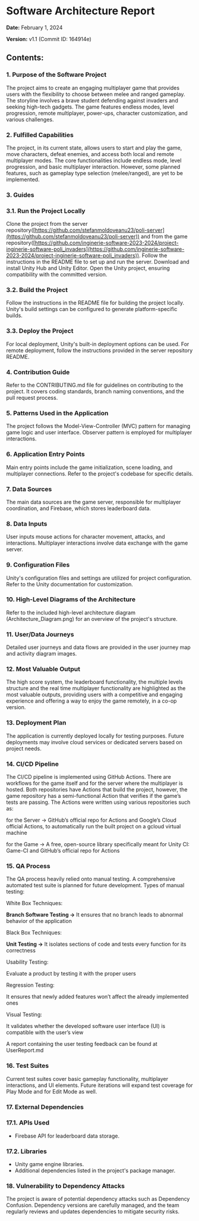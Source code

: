 # Software Architecture Report

**Date:** February 1, 2024

**Version:** v1.1 (Commit ID: 164914e)

## **Contents:**

### **1. Purpose of the Software Project**

The project aims to create an engaging multiplayer game that provides users with the flexibility to choose between melee and ranged gameplay. The storyline involves a brave student defending against invaders and seeking high-tech gadgets. The game features endless modes, level progression, remote multiplayer, power-ups, character customization, and various challenges.

### **2. Fulfilled Capabilities**

The project, in its current state, allows users to start and play the game, move characters, defeat enemies, and access both local and remote multiplayer modes. The core functionalities include endless mode, level progression, and basic multiplayer interaction. However, some planned features, such as gameplay type selection (melee/ranged), are yet to be implemented.

### **3. Guides**

### 3.1. Run the Project Locally

Clone the project from the server repository([https://github.com/stefanmoldoveanu23/poli-server](https://github.com/stefanmoldoveanu23/poli-server)) and from the game repository([https://github.com/inginerie-software-2023-2024/proiect-inginerie-software-poli_invaders](https://github.com/inginerie-software-2023-2024/proiect-inginerie-software-poli_invaders)). Follow the instructions in the README file to set up and run the server. Download and install Unity Hub and Unity Editor. Open the Unity project, ensuring compatibility with the committed version.

### 3.2. Build the Project

Follow the instructions in the README file for building the project locally. Unity's build settings can be configured to generate platform-specific builds.

### 3.3. Deploy the Project

For local deployment, Unity's built-in deployment options can be used. For remote deployment, follow the instructions provided in the server repository README.

### **4. Contribution Guide**

Refer to the CONTRIBUTING.md file for guidelines on contributing to the project. It covers coding standards, branch naming conventions, and the pull request process.

### **5. Patterns Used in the Application**

The project follows the Model-View-Controller (MVC) pattern for managing game logic and user interface. Observer pattern is employed for multiplayer interactions.

### **6. Application Entry Points**

Main entry points include the game initialization, scene loading, and multiplayer connections. Refer to the project's codebase for specific details.

### **7. Data Sources**

The main data sources are the game server, responsible for multiplayer coordination, and Firebase, which stores leaderboard data.

### **8. Data Inputs**

User inputs mouse actions for character movement, attacks, and interactions. Multiplayer interactions involve data exchange with the game server.

### **9. Configuration Files**

Unity's configuration files and settings are utilized for project configuration. Refer to the Unity documentation for customization.

### **10. High-Level Diagrams of the Architecture**

Refer to the included high-level architecture diagram (Architecture_Diagram.png) for an overview of the project's structure.

### **11. User/Data Journeys**

Detailed user journeys and data flows are provided in the user journey map and activity diagram images.

### **12. Most Valuable Output**

The high score system, the leaderboard functionality, the multiple levels structure and the real time multiplayer functionality are highlighted as the most valuable outputs, providing users with a competitive and engaging experience and offering a way to enjoy the game remotely, in a co-op version.

### **13. Deployment Plan**

The application is currently deployed locally for testing purposes. Future deployments may involve cloud services or dedicated servers based on project needs.

### **14. CI/CD Pipeline**

The CI/CD pipeline is implemented using GitHub Actions. There are workflows for the game itself and for the server where the multiplayer is hosted. Both repositories have Actions that build the project, however, the game repository has a semi-functional Action that verifies if the game’s tests are passing. The Actions were written using various repositories such as: 

for the Server → GitHub’s official repo for Actions and Google’s Cloud official Actions, to automatically run the built project on a gcloud virtual machine

for the Game → A free, open-source library specifically meant for Unity CI: Game-CI and GitHub’s official repo for Actions

### **15. QA Process**

The QA process heavily relied onto manual testing. A comprehensive automated test suite is planned for future development. Types of manual testing:

White Box Techniques: 

**Branch Software Testing →** It ensures that no branch leads to abnormal behavior of the application

Black Box Techniques:

**Unit Testing →** It isolates sections of code and tests every function for its correctness 

Usability Testing:

Evaluate a product by testing it with the proper users

Regression Testing: 

It ensures that newly added features won’t affect the already implemented ones

Visual Testing:

It validates whether the developed software user interface (UI) is compatible with the user’s view

A report containing the user testing feedback can be found at UserReport.md

### **16. Test Suites**

Current test suites cover basic gameplay functionality, multiplayer interactions, and UI elements. Future iterations will expand test coverage for Play Mode and for Edit Mode as well. 

### **17. External Dependencies**

### 17.1. APIs Used

- Firebase API for leaderboard data storage.

### 17.2. Libraries

- Unity game engine libraries.
- Additional dependencies listed in the project's package manager.

### **18. Vulnerability to Dependency Attacks**

The project is aware of potential dependency attacks such as Dependency Confusion. Dependency versions are carefully managed, and the team regularly reviews and updates dependencies to mitigate security risks.
